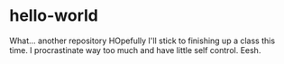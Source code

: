 # hello-world
What... another repository
HOpefully I'll stick to finishing up a class this time. I procrastinate way too much and have little self control. Eesh. 
